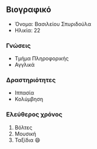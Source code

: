 ## Βιογραφικό
* Όνομα: Βασιλείου Σπυριδούλα
* Ηλικία: 22

### Γνώσεις
* Τμήμα Πληροφορικής
* Αγγλικά

### Δραστηριότητες
- Ιππασία
- Κολύμβηση

### **Ελεύθερος χρόνος**
1. Βόλτες
2. Μουσική
3. Ταξίδια :smile:


